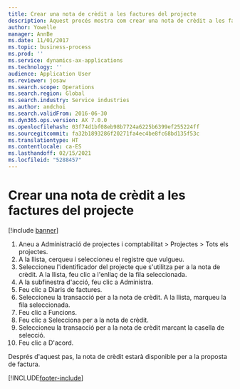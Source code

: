 ```yaml
---
title: Crear una nota de crèdit a les factures del projecte
description: Aquest procés mostra com crear una nota de crèdit a les factures del projecte que s'hagin comptabilitzat.
author: Yowelle
manager: AnnBe
ms.date: 11/01/2017
ms.topic: business-process
ms.prod: ''
ms.service: dynamics-ax-applications
ms.technology: ''
audience: Application User
ms.reviewer: josaw
ms.search.scope: Operations
ms.search.region: Global
ms.search.industry: Service industries
ms.author: andchoi
ms.search.validFrom: 2016-06-30
ms.dyn365.ops.version: AX 7.0.0
ms.openlocfilehash: 03f74d1bf08eb98b7724a6225b6399ef255224ff
ms.sourcegitcommit: fa32b1893286f20271fa4ec4be8fc68bd135f53c
ms.translationtype: HT
ms.contentlocale: ca-ES
ms.lasthandoff: 02/15/2021
ms.locfileid: "5288457"
---
```

# <a name="create-a-credit-note-on-project-invoices"></a>Crear una nota de crèdit a les factures del projecte

[!include [banner](../../includes/banner.md)]

1. Aneu a Administració de projectes i comptabilitat > Projectes > Tots els projectes. 
2. A la llista, cerqueu i seleccioneu el registre que vulgueu. 
3. Seleccioneu l'identificador del projecte que s'utilitza per a la nota de crèdit. A la llista, feu clic a l'enllaç de la fila seleccionada. 
4. A la subfinestra d'acció, feu clic a Administra. 
5. Feu clic a Diaris de factures. 
6. Seleccioneu la transacció per a la nota de crèdit. A la llista, marqueu la fila seleccionada. 
7. Feu clic a Funcions. 
8. Feu clic a Selecciona per a la nota de crèdit. 
9. Seleccioneu la transacció per a la nota de crèdit marcant la casella de selecció.
10. Feu clic a D'acord. 

Després d'aquest pas, la nota de crèdit estarà disponible per a la proposta de factura.


[!INCLUDE[footer-include](../../includes/footer-banner.md)]